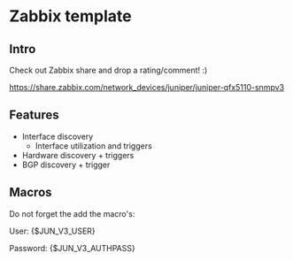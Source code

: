 Zabbix template
======

Intro
------
Check out Zabbix share and drop a rating/comment! :)

https://share.zabbix.com/network_devices/juniper/juniper-qfx5110-snmpv3


Features
------
- Interface discovery
  - Interface utilization and triggers
- Hardware discovery + triggers
- BGP discovery + trigger


Macros
------
Do not forget the add the macro's:

User: {$JUN_V3_USER}

Password: {$JUN_V3_AUTHPASS}
